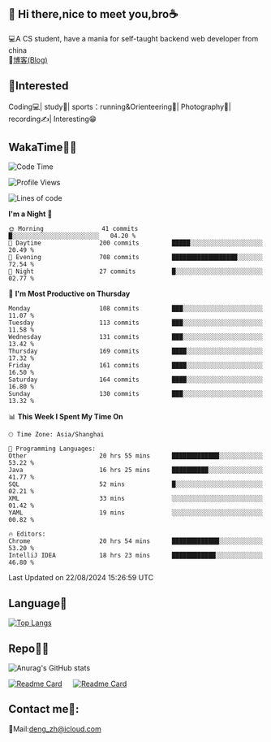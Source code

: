 👋 Hi there,nice to meet you,bro☕
---
💻A CS student, have a mania for self-taught backend web developer from china   
📌[博客(Blog)](https://github.com/HealUP/MyBlog)

 <!-- waka-box start -->
 <!-- waka-box end -->
 
🧲**Interested**
--
Coding💻| study📖| sports：running&Orienteering🏃‍| Photography📸| recording✍️| Interesting😁

WakaTime👨‍💻
---
<!--START_SECTION:waka-->
![Code Time](http://img.shields.io/badge/Code%20Time-1%2C715%20hrs%2046%20mins-blue)

![Profile Views](http://img.shields.io/badge/Profile%20Views-2-blue)

![Lines of code](https://img.shields.io/badge/From%20Hello%20World%20I%27ve%20Written-205.0%20thousand%20lines%20of%20code-blue)

**I'm a Night 🦉** 

```text
🌞 Morning                41 commits          █░░░░░░░░░░░░░░░░░░░░░░░░   04.20 % 
🌆 Daytime                200 commits         █████░░░░░░░░░░░░░░░░░░░░   20.49 % 
🌃 Evening                708 commits         ██████████████████░░░░░░░   72.54 % 
🌙 Night                  27 commits          █░░░░░░░░░░░░░░░░░░░░░░░░   02.77 % 
```
📅 **I'm Most Productive on Thursday** 

```text
Monday                   108 commits         ███░░░░░░░░░░░░░░░░░░░░░░   11.07 % 
Tuesday                  113 commits         ███░░░░░░░░░░░░░░░░░░░░░░   11.58 % 
Wednesday                131 commits         ███░░░░░░░░░░░░░░░░░░░░░░   13.42 % 
Thursday                 169 commits         ████░░░░░░░░░░░░░░░░░░░░░   17.32 % 
Friday                   161 commits         ████░░░░░░░░░░░░░░░░░░░░░   16.50 % 
Saturday                 164 commits         ████░░░░░░░░░░░░░░░░░░░░░   16.80 % 
Sunday                   130 commits         ███░░░░░░░░░░░░░░░░░░░░░░   13.32 % 
```


📊 **This Week I Spent My Time On** 

```text
🕑︎ Time Zone: Asia/Shanghai

💬 Programming Languages: 
Other                    20 hrs 55 mins      █████████████░░░░░░░░░░░░   53.22 % 
Java                     16 hrs 25 mins      ██████████░░░░░░░░░░░░░░░   41.77 % 
SQL                      52 mins             █░░░░░░░░░░░░░░░░░░░░░░░░   02.21 % 
XML                      33 mins             ░░░░░░░░░░░░░░░░░░░░░░░░░   01.42 % 
YAML                     19 mins             ░░░░░░░░░░░░░░░░░░░░░░░░░   00.82 % 

🔥 Editors: 
Chrome                   20 hrs 54 mins      █████████████░░░░░░░░░░░░   53.20 % 
IntelliJ IDEA            18 hrs 23 mins      ████████████░░░░░░░░░░░░░   46.80 % 
```


 Last Updated on 22/08/2024 15:26:59 UTC
<!--END_SECTION:waka-->

Language🚀
---
[![Top Langs](https://github-readme-stats.vercel.app/api/top-langs/?username=HealUP&layout=compact&hide_border=true)](https://github.com/HealUP)

Repo🧑‍💻
---
![Anurag's GitHub stats](https://github-readme-stats.vercel.app/api?username=HealUP&count_private=true&show_icons=true&theme=gruvbox&hide_border=true) 

[![Readme Card](https://github-readme-stats.vercel.app/api/pin/?username=HealUP&repo=InternetEy&theme=transparent)](https://github.com/HealUP/InternetEy) &emsp;
[![Readme Card](https://github-readme-stats.vercel.app/api/pin/?username=HealUP&repo=CampusExperience&theme=transparent)](https://github.com/HealUP/CampusExperience)


Contact me📱:
---
📮Mail:deng_zh@icloud.com  
